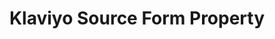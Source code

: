 ---
# -------------------------- #
#     USING THIS TEMPLATE    #
# -------------------------- #

## NEED HELP USING THIS TEMPLATE? SEE:
## https://docs-about-stitch-docs.netlify.com/reference/connect-templates/destination-form-property/
## FOR INSTRUCTIONS & REFERENCE INFO

## PLEASE REMOVE COMMENTS WHEN FINISHED


# -------------------------- #
#        CONTENT TYPE        #
# -------------------------- #

content-type: "api-form"
form-type: "source"
key: "source-form-properties-klaviyo-object"


# -------------------------- #
#        OBJECT INFO         #
# -------------------------- #

title: "Klaviyo Source Form Property"
api-type: "platform.klaviyo"
display-name: "Klaviyo"

source-type: "saas"
docs-name: "klaviyo"

property-description: ""
## Used to create a description for the object that doesn't adhere to the standard in _developers/connect/api/documentation/api-form-properties.html
## See the Heap object for an example

description: ""

# -------------------------- #
#      OBJECT ATTRIBUTES     #
# -------------------------- #

uses-start-date: true

object-attributes:
  - name: "api_key"
    type: "string"
    required: true
    description: "This is your Klaviyo API Key. Log into your Klaviyo out to create a new API Key on the Settings page."
    value: "<API-KEY>"
---
